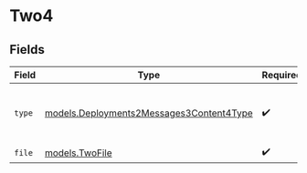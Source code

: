 # Two4


## Fields

| Field                                                                                      | Type                                                                                       | Required                                                                                   | Description                                                                                |
| ------------------------------------------------------------------------------------------ | ------------------------------------------------------------------------------------------ | ------------------------------------------------------------------------------------------ | ------------------------------------------------------------------------------------------ |
| `type`                                                                                     | [models.Deployments2Messages3Content4Type](../models/deployments2messages3content4type.md) | :heavy_check_mark:                                                                         | The type of the content part. Always `file`.                                               |
| `file`                                                                                     | [models.TwoFile](../models/twofile.md)                                                     | :heavy_check_mark:                                                                         | N/A                                                                                        |